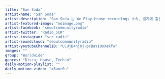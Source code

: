 ```yaml
---
title: "San Soda"	
artist-name: "San Soda"	
artist-description: "San Soda 는 We Play House recordings 소속, 벨기에 출신의 DJ/프로듀서다. 그는 수년동안 전세계에서 디깅을 하며 언더그라운드신에서 진정한 바이닐 셀렉터로 손꼽힌다. 신중하게 골라낸 주옥같은 트랙으로 이루어진 그의 예측불허한 디제이 셋에 고스란히 드러난다. San Soda 의 음악적 장르는 클래식 House, Techo 를 메인으로, 경쾌한 Disco, Afro 와 Eletro 까지 다양하다."	
artist-featured-image: "noimage.png"	
artist-facebook: "seoulcommunityradio"	
artist-twitter: "Radio_SCR"	
artist-instagram: "scr_radio"	
artist-soundcloud: "seoulcommunityradio"	
artist-youtubeChannelID: "UCUjB4nj0j-pYBaYI0sXekfw"	
images: ""	
group: "Worldwide"	
genres: "Disco, House, Techno"	
daily-motion-playlist: ""	
daily-motion-video: "x6unr0u"		
---
```


